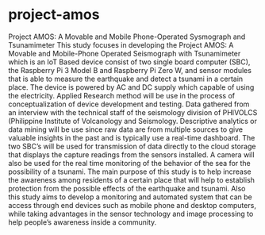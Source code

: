 # project-amos
Project AMOS: A Movable and Mobile Phone-Operated Sysmograph and Tsunamimeter
This study focuses in developing the Project AMOS: A Movable and Mobile-Phone Operated Seismograph with Tsunamimeter which is an IoT Based device consist of two single board computer (SBC), the Raspberry Pi 3 Model B and Raspberry Pi Zero W, and sensor modules that is able to measure the earthquake and detect a tsunami in a certain place. The device is powered by AC and DC supply which capable of using the electricity. Applied Research method will be use in the process of conceptualization of device development and testing. Data gathered from an interview with the technical staff of the seismology division of PHIVOLCS (Philippine Institute of Volcanology and Seismology. Descriptive analytics or data mining will be use since raw data are from multiple sources to give valuable insights in the past and is typically use a real-time dashboard. The two SBC’s will be used for transmission of data directly to the cloud storage that displays the capture readings from the sensors installed. A camera will also be used for the real time monitoring of the behavior of the sea for the possibility of a tsunami. The main purpose of this study is to help increase the awareness among residents of a certain place that will help to establish protection from the possible effects of the earthquake and tsunami. Also this study aims to develop a monitoring and automated system that can be access through end devices such as mobile phone and desktop computers, while taking advantages in the sensor technology and image processing to help people’s awareness inside a community.

